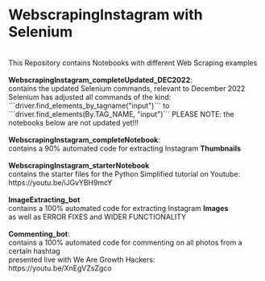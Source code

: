 # WebscrapingInstagram with Selenium
<br>
This Repository contains Notebooks with different Web Scraping examples
<br>
<br>
<b>WebscrapingInstagram_completeUpdated_DEC2022</b>: 
<br>
contains the updated Selenium commands, relevant to December 2022
<br>
Selenium has adjusted all commands of the kind:
```driver.find_elements_by_tagname("input")```
to
```driver.find_elements(By.TAG_NAME, "input")```
PLEASE NOTE: the notebooks below are not updated yet!!!
<br>
<br>
<b>WebscrapingInstagram_completeNotebook</b>: 
<br>
contains a 90% automated code for extracting Instagram <b>Thumbnails</b>
<br>
<br>
<b>WebscrapingInstagram_starterNotebook</b>
<br>
contains the starter files for the Python Simplified tutorial on Youtube:
<br>
https://youtu.be/iJGvYBH9mcY
<br>
<br>
<b>ImageExtracting_bot</b>
<br>
contains a 100% automated code for extracting Instagram <b>Images</b>
<br>
as well as ERROR FIXES and WIDER FUNCTIONALITY
<br>
<br>
<b>Commenting_bot</b>:
<br>
contains a 100% automated code for commenting on all photos from a certain hashtag
<br>
presented live with We Are Growth Hackers:
<br>
https://youtu.be/XnEgVZsZgco


